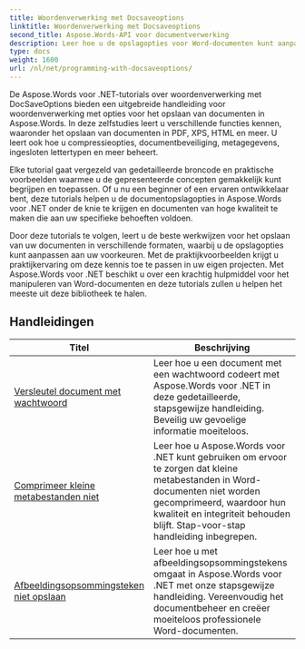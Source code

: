 ```yaml
---
title: Woordenverwerking met Docsaveoptions
linktitle: Woordenverwerking met Docsaveoptions
second_title: Aspose.Words-API voor documentverwerking
description: Leer hoe u de opslagopties voor Word-documenten kunt aanpassen met Aspose.Words voor .NET. De tutorials leiden u door de verschillende beschikbare opties, zoals bestandsformaat, compressie en wachtwoordbeveiliging.
type: docs
weight: 1600
url: /nl/net/programming-with-docsaveoptions/
---
```

De Aspose.Words voor .NET-tutorials over woordenverwerking met DocSaveOptions bieden een uitgebreide handleiding voor woordenverwerking met opties voor het opslaan van documenten in Aspose.Words. In deze zelfstudies leert u verschillende functies kennen, waaronder het opslaan van documenten in PDF, XPS, HTML en meer. U leert ook hoe u compressieopties, documentbeveiliging, metagegevens, ingesloten lettertypen en meer beheert.

Elke tutorial gaat vergezeld van gedetailleerde broncode en praktische voorbeelden waarmee u de gepresenteerde concepten gemakkelijk kunt begrijpen en toepassen. Of u nu een beginner of een ervaren ontwikkelaar bent, deze tutorials helpen u de documentopslagopties in Aspose.Words voor .NET onder de knie te krijgen en documenten van hoge kwaliteit te maken die aan uw specifieke behoeften voldoen.

Door deze tutorials te volgen, leert u de beste werkwijzen voor het opslaan van uw documenten in verschillende formaten, waarbij u de opslagopties kunt aanpassen aan uw voorkeuren. Met de praktijkvoorbeelden krijgt u praktijkervaring om deze kennis toe te passen in uw eigen projecten. Met Aspose.Words voor .NET beschikt u over een krachtig hulpmiddel voor het manipuleren van Word-documenten en deze tutorials zullen u helpen het meeste uit deze bibliotheek te halen.

 ## Handleidingen
| Titel | Beschrijving |
| --- | --- |
| [Versleutel document met wachtwoord](./encrypt-document-with-password/) | Leer hoe u een document met een wachtwoord codeert met Aspose.Words voor .NET in deze gedetailleerde, stapsgewijze handleiding. Beveilig uw gevoelige informatie moeiteloos. |
| [Comprimeer kleine metabestanden niet](./do-not-compress-small-metafiles/) | Leer hoe u Aspose.Words voor .NET kunt gebruiken om ervoor te zorgen dat kleine metabestanden in Word-documenten niet worden gecomprimeerd, waardoor hun kwaliteit en integriteit behouden blijft. Stap-voor-stap handleiding inbegrepen. |
| [Afbeeldingsopsommingsteken niet opslaan](./do-not-save-picture-bullet/) | Leer hoe u met afbeeldingsopsommingstekens omgaat in Aspose.Words voor .NET met onze stapsgewijze handleiding. Vereenvoudig het documentbeheer en creëer moeiteloos professionele Word-documenten. |